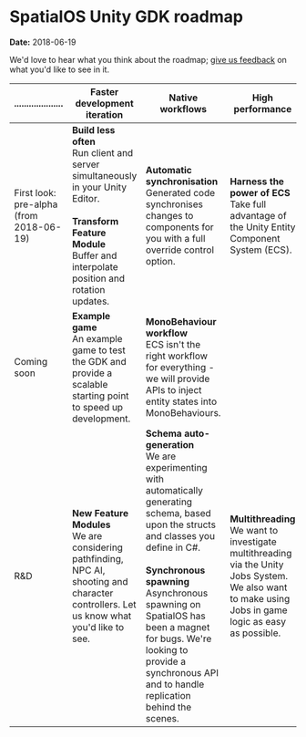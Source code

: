 # SpatialOS Unity GDK roadmap
**Date:** 2018-06-19

We'd love to hear what you think about the roadmap; [give us feedback](../README.md#give-us-feedback) on what you'd like to see in it.

|....................| Faster development iteration | Native workflows| High performance|
|------|---|----|--|
|First look:<br/>pre-alpha <br/>(from <br/>2018-06-19)|**Build less often**<br/>Run client and server simultaneously in your Unity Editor.<br/><br/>**Transform Feature Module**<br/>Buffer and interpolate position and rotation updates.|**Automatic synchronisation**<br/>Generated code synchronises changes to components for you with a full override control option.|**Harness the power of ECS**<br/>Take full advantage of the Unity Entity Component System (ECS).
|Coming soon|**Example game**<br/>An example game to test the GDK and provide a scalable starting point to speed up development.           |**MonoBehaviour workflow**<br/>ECS isn't the right workflow for everything - we will provide APIs to inject entity states into MonoBehaviours.|
|R&D|**New Feature Modules**<br/>We are considering pathfinding, NPC AI, shooting and character controllers. Let us know what you'd like to see.| **Schema auto-generation**<br/>We are experimenting with automatically generating schema, based upon the structs and classes you define in C#.<br/><br/>**Synchronous spawning**<br/>Asynchronous spawning on SpatialOS has been a magnet for bugs. We're looking to provide a synchronous API and to handle replication behind the scenes.|**Multithreading**<br/>We want to investigate multithreading via the Unity Jobs System. We also want to make using Jobs in game logic as easy as possible. | ```
